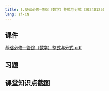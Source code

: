 ```yaml
---
title: 6.基础必修—管综（数学）整式与分式（20240125）
lang: zh-CN
---
```


## 课件
[基础必修—管综（数学）整式与分式.pdf](..%2F..%2Fpublic%2Fmath%2F2.%E6%95%B0%E5%AD%A6-%E6%AD%A3%E5%BC%8F%E8%AF%BE%2F6.%E5%9F%BA%E7%A1%80%E5%BF%85%E4%BF%AE%E2%80%94%E7%AE%A1%E7%BB%BC%EF%BC%88%E6%95%B0%E5%AD%A6%EF%BC%89%E6%95%B4%E5%BC%8F%E4%B8%8E%E5%88%86%E5%BC%8F%EF%BC%8820240125%EF%BC%89%2F%E5%9F%BA%E7%A1%80%E5%BF%85%E4%BF%AE%E2%80%94%E7%AE%A1%E7%BB%BC%EF%BC%88%E6%95%B0%E5%AD%A6%EF%BC%89%E6%95%B4%E5%BC%8F%E4%B8%8E%E5%88%86%E5%BC%8F.pdf)
## 习题

## 课堂知识点截图



